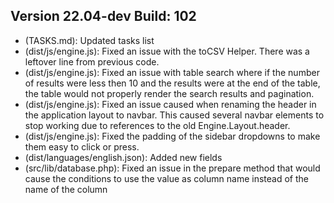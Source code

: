 ## Version 22.04-dev Build: 102
* (TASKS.md): Updated tasks list
* (dist/js/engine.js): Fixed an issue with the toCSV Helper. There was a leftover line from previous code.
* (dist/js/engine.js): Fixed an issue with table search where if the number of results were less then 10 and the results were at the end of the table, the table would not properly render the search results and pagination.
* (dist/js/engine.js): Fixed an issue caused when renaming the header in the application layout to navbar. This caused several navbar elements to stop working due to references to the old Engine.Layout.header.
* (dist/js/engine.js): Fixed the padding of the sidebar dropdowns to make them easy to click or press.
* (dist/languages/english.json): Added new fields
* (src/lib/database.php): Fixed an issue in the prepare method that would cause the conditions to use the value as column name instead of the name of the column
